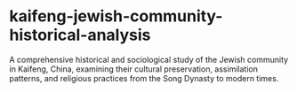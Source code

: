 # kaifeng-jewish-community-historical-analysis
A comprehensive historical and sociological study of the Jewish community in Kaifeng, China, examining their cultural preservation, assimilation patterns, and religious practices from the Song Dynasty to modern times.
